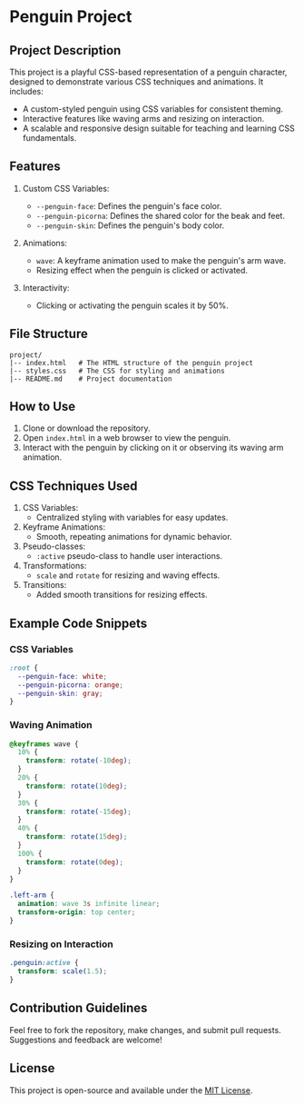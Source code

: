 # Penguin Project

## Project Description
This project is a playful CSS-based representation of a penguin character, designed to demonstrate various CSS techniques and animations. It includes:
- A custom-styled penguin using CSS variables for consistent theming.
- Interactive features like waving arms and resizing on interaction.
- A scalable and responsive design suitable for teaching and learning CSS fundamentals.

## Features
1. Custom CSS Variables:
   - `--penguin-face`: Defines the penguin's face color.
   - `--penguin-picorna`: Defines the shared color for the beak and feet.
   - `--penguin-skin`: Defines the penguin's body color.

2. Animations:
   - `wave`: A keyframe animation used to make the penguin's arm wave.
   - Resizing effect when the penguin is clicked or activated.

3. Interactivity:
   - Clicking or activating the penguin scales it by 50%.

## File Structure
```
project/
|-- index.html   # The HTML structure of the penguin project
|-- styles.css   # The CSS for styling and animations
|-- README.md    # Project documentation
```

## How to Use
1. Clone or download the repository.
2. Open `index.html` in a web browser to view the penguin.
3. Interact with the penguin by clicking on it or observing its waving arm animation.

## CSS Techniques Used
1. CSS Variables:
   - Centralized styling with variables for easy updates.
2. Keyframe Animations:
   - Smooth, repeating animations for dynamic behavior.
3. Pseudo-classes:
   - `:active` pseudo-class to handle user interactions.
4. Transformations:
   - `scale` and `rotate` for resizing and waving effects.
5. Transitions:
   - Added smooth transitions for resizing effects.

## Example Code Snippets
### CSS Variables
```css
:root {
  --penguin-face: white;
  --penguin-picorna: orange;
  --penguin-skin: gray;
}
```

### Waving Animation
```css
@keyframes wave {
  10% {
    transform: rotate(-10deg);
  }
  20% {
    transform: rotate(10deg);
  }
  30% {
    transform: rotate(-15deg);
  }
  40% {
    transform: rotate(15deg);
  }
  100% {
    transform: rotate(0deg);
  }
}

.left-arm {
  animation: wave 3s infinite linear;
  transform-origin: top center;
}
```

### Resizing on Interaction
```css
.penguin:active {
  transform: scale(1.5);
}
```

## Contribution Guidelines
Feel free to fork the repository, make changes, and submit pull requests. Suggestions and feedback are welcome!

## License
This project is open-source and available under the [MIT License](https://opensource.org/licenses/MIT).

